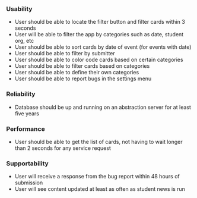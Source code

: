 ### Usability
- User should be able to locate the filter button and filter cards within 3 seconds
- User will be able to filter the app by categories such as date, student org, etc
- User should be able to sort cards by date of event (for events with date)
- User should be able to filter by submitter
- User should be able to color code cards based on certain categories
- User should be able to filter cards based on categories
- User should be able to define their own categories
- User should be able to report bugs in the settings menu


### Reliability
- Database should be up and running on an abstraction server for at least five years



### Performance
- User should be able to get the list of cards, not having to wait longer than 2 seconds for any service request


### Supportability
- User will receive a response from the bug report within 48 hours of submission
- User will see content updated at least as often as student news is run
